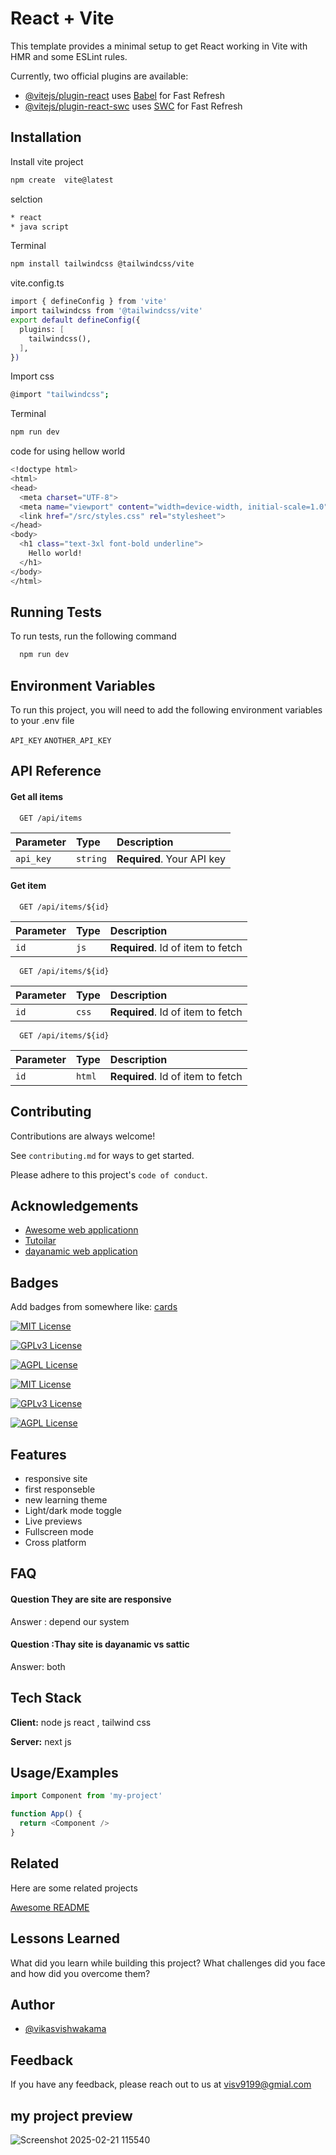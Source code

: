 # React + Vite

This template provides a minimal setup to get React working in Vite with HMR and some ESLint rules.

Currently, two official plugins are available:

- [@vitejs/plugin-react](https://github.com/vitejs/vite-plugin-react/blob/main/packages/plugin-react/README.md) uses [Babel](https://babeljs.io/) for Fast Refresh
- [@vitejs/plugin-react-swc](https://github.com/vitejs/vite-plugin-react-swc) uses [SWC](https://swc.rs/) for Fast Refresh


## Installation

Install vite project  
```bash
npm create  vite@latest
```
selction
```bash
* react 
* java script
```
Terminal
```bash
npm install tailwindcss @tailwindcss/vite
```
vite.config.ts
```bash
import { defineConfig } from 'vite'
import tailwindcss from '@tailwindcss/vite'
export default defineConfig({
  plugins: [
    tailwindcss(),
  ],
})
```
Import css 
```bash 
@import "tailwindcss";
```
Terminal
```bash
npm run dev
```
code for using hellow world
```bash 
<!doctype html>
<html>
<head>
  <meta charset="UTF-8">
  <meta name="viewport" content="width=device-width, initial-scale=1.0">
  <link href="/src/styles.css" rel="stylesheet">
</head>
<body>
  <h1 class="text-3xl font-bold underline">
    Hello world!
  </h1>
</body>
</html>
```

## Running Tests

To run tests, run the following command

```bash
  npm run dev
```


## Environment Variables

To run this project, you will need to add the following environment variables to your .env file

`API_KEY`
`ANOTHER_API_KEY`


## API Reference

#### Get all items

```http
  GET /api/items
```

| Parameter | Type     | Description                |
| :-------- | :------- | :------------------------- |
| `api_key` | `string` | **Required**. Your API key |

#### Get item

```http
  GET /api/items/${id}
```

| Parameter | Type     | Description                       |
| :-------- | :------- | :-------------------------------- |
| `id`      | `js ` | **Required**. Id of item to fetch |


```http
  GET /api/items/${id}
```

| Parameter | Type     | Description                       |
| :-------- | :------- | :-------------------------------- |
| `id`      | `css` | **Required**. Id of item to fetch |


```http
  GET /api/items/${id}
```

| Parameter | Type     | Description                       |
| :-------- | :------- | :-------------------------------- |
| `id`      | `html` | **Required**. Id of item to fetch |



## Contributing

Contributions are always welcome!

See `contributing.md` for ways to get started.

Please adhere to this project's `code of conduct`.


## Acknowledgements

 - [Awesome web applicationn](https://awesomeopensource.com/project/elangosundar/awesome-README-templates)
 - [Tutoilar](https://github.com/matiassingers/awesome-readme)
 - [dayanamic web application ](https://bulldogjob.com/news/449-how-to-write-a-good-readme-for-your-github-project)


## Badges

Add badges from somewhere like: [cards](https://shields.io/)

[![MIT License](https://img.shields.io/badge/License-MIT-green.svg)](https://choosealicense.com/licenses/mit/)

[![GPLv3 License](https://img.shields.io/badge/License-GPL%20v3-yellow.svg)](https://opensource.org/licenses/)

[![AGPL License](https://img.shields.io/badge/license-AGPL-blue.svg)](http://www.gnu.org/licenses/agpl-3.0)
 
 [![MIT License](https://img.shields.io/badge/License-MIT-green.svg)](https://choosealicense.com/licenses/mit/) 

[![GPLv3 License](https://img.shields.io/badge/License-GPL%20v3-yellow.svg)](https://opensource.org/licenses/)

[![AGPL License](https://img.shields.io/badge/license-AGPL-blue.svg)](http://www.gnu.org/licenses/agpl-3.0)


## Features

- responsive site 
- first responseble 
- new learning theme 
- Light/dark mode toggle
- Live previews
- Fullscreen mode
- Cross platform


## FAQ

#### Question They are site are responsive  

Answer : depend our system 

#### Question :Thay site  is dayanamic vs sattic 

Answer: both 


## Tech Stack

**Client:** node js react , tailwind css 

**Server:** next js 


## Usage/Examples

```javascript
import Component from 'my-project'

function App() {
  return <Component />
}
```

## Related

Here are some related projects

[Awesome README](https://github.com/vikasvishwakarma018)


## Lessons Learned

What did you learn while building this project? What challenges did you face and how did you overcome them?


## Author

- [@vikasvishwakama](https://github.com/Vishal2186)


## Feedback

If you have any feedback, please reach out to us at visv9199@gmial.com


## my project preview

![Screenshot 2025-02-21 115540](https://github.com/user-attachments/assets/837f1e40-c23d-4a19-8325-7697aebe3ed9)

